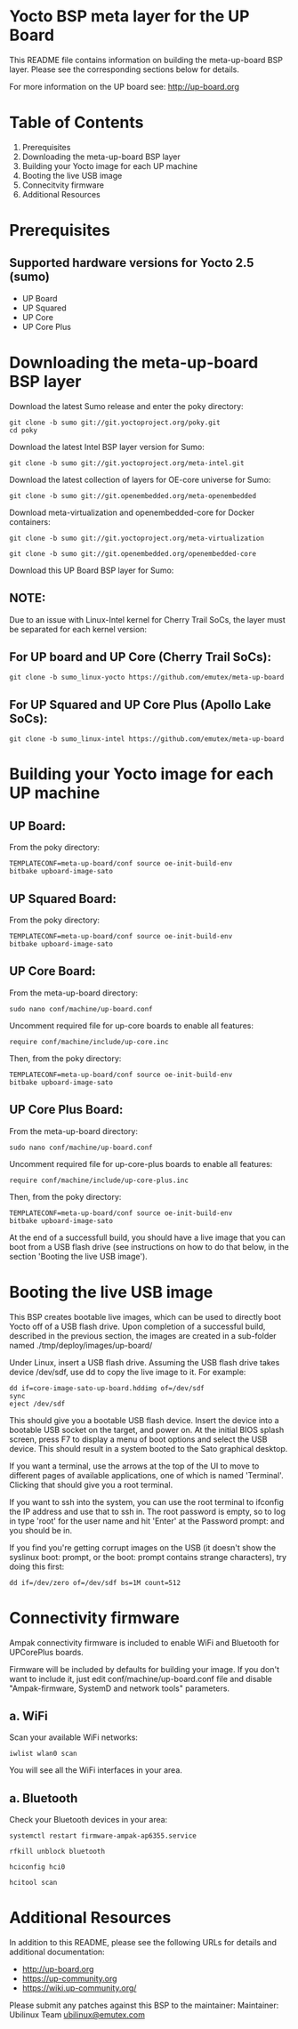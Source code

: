 Yocto BSP meta layer for the UP Board
======================================

This README file contains information on building the meta-up-board BSP
layer.  Please see the corresponding sections below for details.

For more information on the UP board see:
http://up-board.org

Table of Contents
=================

1. Prerequisites
2. Downloading the meta-up-board BSP layer
3. Building your Yocto image for each UP machine
4. Booting the live USB image
5. Connecitvity firmware
7. Additional Resources


Prerequisites
================

Supported hardware versions for Yocto 2.5 (sumo)
------------------------------------------------
* UP Board
* UP Squared
* UP Core
* UP Core Plus

Downloading the meta-up-board BSP layer
========================================

Download the latest Sumo release and enter the poky directory:
```
git clone -b sumo git://git.yoctoproject.org/poky.git
cd poky
```
Download the latest Intel BSP layer version for Sumo:

```
git clone -b sumo git://git.yoctoproject.org/meta-intel.git
```

Download the latest collection of layers for OE-core universe for Sumo:
```
git clone -b sumo git://git.openembedded.org/meta-openembedded 
```
Download meta-virtualization and openembedded-core for Docker containers:
```
git clone -b sumo git://git.yoctoproject.org/meta-virtualization
```

```
git clone -b sumo git://git.openembedded.org/openembedded-core
```

Download this UP Board BSP layer for Sumo:

NOTE:
-----
Due to an issue with Linux-Intel kernel for Cherry Trail SoCs,
the layer must be separated for each kernel version:

For UP board and UP Core (Cherry Trail SoCs):
---------------------------------------------

```
git clone -b sumo_linux-yocto https://github.com/emutex/meta-up-board
```

For UP Squared and UP Core Plus (Apollo Lake SoCs):
---------------------------------------------------

```
git clone -b sumo_linux-intel https://github.com/emutex/meta-up-board
```

Building your Yocto image for each UP machine
=============================================

UP Board:
---------
From the poky directory:

```
TEMPLATECONF=meta-up-board/conf source oe-init-build-env
bitbake upboard-image-sato
```

UP Squared Board:
-----------------
From the poky directory:

```
TEMPLATECONF=meta-up-board/conf source oe-init-build-env
bitbake upboard-image-sato
```

UP Core Board:
--------------
From the meta-up-board directory:
```
sudo nano conf/machine/up-board.conf
```
Uncomment required file for up-core boards to enable all features:
```
require conf/machine/include/up-core.inc
```

Then, from the poky directory:

```
TEMPLATECONF=meta-up-board/conf source oe-init-build-env
bitbake upboard-image-sato
```

UP Core  Plus Board:
--------------------
From the meta-up-board directory:
```
sudo nano conf/machine/up-board.conf
```
Uncomment required file for up-core-plus boards to enable all features:
```
require conf/machine/include/up-core-plus.inc
```

Then, from the poky directory:

```
TEMPLATECONF=meta-up-board/conf source oe-init-build-env
bitbake upboard-image-sato
```

At the end of a successfull build, you should have a live image that
you can boot from a USB flash drive (see instructions on how to do
that below, in the section 'Booting the live USB image').


Booting the live USB image
==============================

This BSP creates bootable live images, which can be used to directly
boot Yocto off of a USB flash drive.  Upon completion of a successful
build, described in the previous section, the images are created in
a sub-folder named ./tmp/deploy/images/up-board/

Under Linux, insert a USB flash drive.  Assuming the USB flash drive
takes device /dev/sdf, use dd to copy the live image to it.  For
example:

```
dd if=core-image-sato-up-board.hddimg of=/dev/sdf
sync
eject /dev/sdf
```

This should give you a bootable USB flash device.  Insert the device
into a bootable USB socket on the target, and power on.  At the
initial BIOS splash screen, press F7 to display a menu of boot options
and select the USB device.  This should result in a system booted to
the Sato graphical desktop.

If you want a terminal, use the arrows at the top of the UI to move to
different pages of available applications, one of which is named
'Terminal'.  Clicking that should give you a root terminal.

If you want to ssh into the system, you can use the root terminal to
ifconfig the IP address and use that to ssh in.  The root password is
empty, so to log in type 'root' for the user name and hit 'Enter' at
the Password prompt: and you should be in.

If you find you're getting corrupt images on the USB (it doesn't show
the syslinux boot: prompt, or the boot: prompt contains strange
characters), try doing this first:

```
dd if=/dev/zero of=/dev/sdf bs=1M count=512
```

Connectivity firmware
======================
Ampak connectivity firmware is included to enable WiFi and Bluetooth
for UPCorePlus boards.

Firmware will be included by defaults for building your image. If you
don't want to include it, just edit conf/machine/up-board.conf file
and disable "Ampak-firmware, SystemD and network tools" parameters.

a. WiFi
--------
Scan your available WiFi networks:

```
iwlist wlan0 scan
```
You will see all the WiFi interfaces in your area.

a. Bluetooth
-------------
Check your Bluetooth devices in your area:

```
systemctl restart firmware-ampak-ap6355.service

rfkill unblock bluetooth

hciconfig hci0

hcitool scan
```

Additional Resources
=======================
In addition to this README, please see the following URLs for details
and additional documentation:

* http://up-board.org
* https://up-community.org
* https://wiki.up-community.org/

Please submit any patches against this BSP to the maintainer:
Maintainer: Ubilinux Team <ubilinux@emutex.com>
